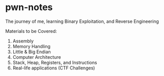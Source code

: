 # pwn-notes
The journey of me, learning Binary Exploitation, and Reverse Engineering

Materials to be Covered:
1. Assembly
2. Memory Handling
3. Little & Big Endian
4. Computer Architecture
5. Stack, Heap, Registers, and Instructions
6. Real-life applications (CTF Challenges)
